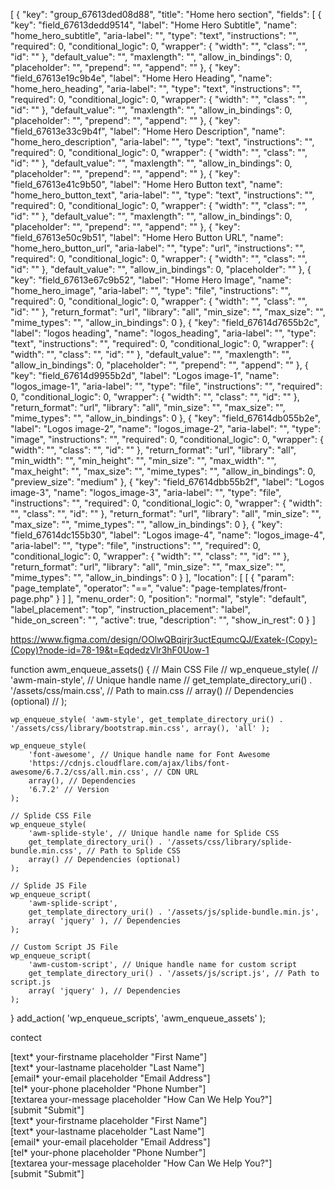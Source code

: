 [
    {
        "key": "group_67613ded08d88",
        "title": "Home hero section",
        "fields": [
            {
                "key": "field_67613dedd9514",
                "label": "Home Hero Subtitle",
                "name": "home_hero_subtitle",
                "aria-label": "",
                "type": "text",
                "instructions": "",
                "required": 0,
                "conditional_logic": 0,
                "wrapper": {
                    "width": "",
                    "class": "",
                    "id": ""
                },
                "default_value": "",
                "maxlength": "",
                "allow_in_bindings": 0,
                "placeholder": "",
                "prepend": "",
                "append": ""
            },
            {
                "key": "field_67613e19c9b4e",
                "label": "Home Hero Heading",
                "name": "home_hero_heading",
                "aria-label": "",
                "type": "text",
                "instructions": "",
                "required": 0,
                "conditional_logic": 0,
                "wrapper": {
                    "width": "",
                    "class": "",
                    "id": ""
                },
                "default_value": "",
                "maxlength": "",
                "allow_in_bindings": 0,
                "placeholder": "",
                "prepend": "",
                "append": ""
            },
            {
                "key": "field_67613e33c9b4f",
                "label": "Home Hero Description",
                "name": "home_hero_description",
                "aria-label": "",
                "type": "text",
                "instructions": "",
                "required": 0,
                "conditional_logic": 0,
                "wrapper": {
                    "width": "",
                    "class": "",
                    "id": ""
                },
                "default_value": "",
                "maxlength": "",
                "allow_in_bindings": 0,
                "placeholder": "",
                "prepend": "",
                "append": ""
            },
            {
                "key": "field_67613e41c9b50",
                "label": "Home Hero Button text",
                "name": "home_hero_button_text",
                "aria-label": "",
                "type": "text",
                "instructions": "",
                "required": 0,
                "conditional_logic": 0,
                "wrapper": {
                    "width": "",
                    "class": "",
                    "id": ""
                },
                "default_value": "",
                "maxlength": "",
                "allow_in_bindings": 0,
                "placeholder": "",
                "prepend": "",
                "append": ""
            },
            {
                "key": "field_67613e50c9b51",
                "label": "Home Hero Button URL",
                "name": "home_hero_button_url",
                "aria-label": "",
                "type": "url",
                "instructions": "",
                "required": 0,
                "conditional_logic": 0,
                "wrapper": {
                    "width": "",
                    "class": "",
                    "id": ""
                },
                "default_value": "",
                "allow_in_bindings": 0,
                "placeholder": ""
            },
            {
                "key": "field_67613e67c9b52",
                "label": "Home Hero Image",
                "name": "home_hero_image",
                "aria-label": "",
                "type": "file",
                "instructions": "",
                "required": 0,
                "conditional_logic": 0,
                "wrapper": {
                    "width": "",
                    "class": "",
                    "id": ""
                },
                "return_format": "url",
                "library": "all",
                "min_size": "",
                "max_size": "",
                "mime_types": "",
                "allow_in_bindings": 0
            },
            {
                "key": "field_67614d7655b2c",
                "label": "logos heading",
                "name": "logos_heading",
                "aria-label": "",
                "type": "text",
                "instructions": "",
                "required": 0,
                "conditional_logic": 0,
                "wrapper": {
                    "width": "",
                    "class": "",
                    "id": ""
                },
                "default_value": "",
                "maxlength": "",
                "allow_in_bindings": 0,
                "placeholder": "",
                "prepend": "",
                "append": ""
            },
            {
                "key": "field_67614d9955b2d",
                "label": "Logos image-1",
                "name": "logos_image-1",
                "aria-label": "",
                "type": "file",
                "instructions": "",
                "required": 0,
                "conditional_logic": 0,
                "wrapper": {
                    "width": "",
                    "class": "",
                    "id": ""
                },
                "return_format": "url",
                "library": "all",
                "min_size": "",
                "max_size": "",
                "mime_types": "",
                "allow_in_bindings": 0
            },
            {
                "key": "field_67614db055b2e",
                "label": "Logos image-2",
                "name": "logos_image-2",
                "aria-label": "",
                "type": "image",
                "instructions": "",
                "required": 0,
                "conditional_logic": 0,
                "wrapper": {
                    "width": "",
                    "class": "",
                    "id": ""
                },
                "return_format": "url",
                "library": "all",
                "min_width": "",
                "min_height": "",
                "min_size": "",
                "max_width": "",
                "max_height": "",
                "max_size": "",
                "mime_types": "",
                "allow_in_bindings": 0,
                "preview_size": "medium"
            },
            {
                "key": "field_67614dbb55b2f",
                "label": "Logos image-3",
                "name": "logos_image-3",
                "aria-label": "",
                "type": "file",
                "instructions": "",
                "required": 0,
                "conditional_logic": 0,
                "wrapper": {
                    "width": "",
                    "class": "",
                    "id": ""
                },
                "return_format": "url",
                "library": "all",
                "min_size": "",
                "max_size": "",
                "mime_types": "",
                "allow_in_bindings": 0
            },
            {
                "key": "field_67614dc155b30",
                "label": "Logos image-4",
                "name": "logos_image-4",
                "aria-label": "",
                "type": "file",
                "instructions": "",
                "required": 0,
                "conditional_logic": 0,
                "wrapper": {
                    "width": "",
                    "class": "",
                    "id": ""
                },
                "return_format": "url",
                "library": "all",
                "min_size": "",
                "max_size": "",
                "mime_types": "",
                "allow_in_bindings": 0
            }
        ],
        "location": [
            [
                {
                    "param": "page_template",
                    "operator": "==",
                    "value": "page-templates\/front-page.php"
                }
            ]
        ],
        "menu_order": 0,
        "position": "normal",
        "style": "default",
        "label_placement": "top",
        "instruction_placement": "label",
        "hide_on_screen": "",
        "active": true,
        "description": "",
        "show_in_rest": 0
    }
]





https://www.figma.com/design/OOlwQBqirjr3uctEqumcQJ/Exatek-(Copy)-(Copy)?node-id=78-19&t=EqdedzVlr3hF0Uow-1



function awm_enqueue_assets() {
	// Main CSS File
	// wp_enqueue_style(
	// 	'awm-main-style', // Unique handle name
	// 	get_template_directory_uri() . '/assets/css/main.css', // Path to main.css
	// 	array() // Dependencies (optional)
	// );

	wp_enqueue_style( 'awm-style', get_template_directory_uri() . '/assets/css/library/bootstrap.min.css', array(), 'all' );

	wp_enqueue_style(
		'font-awesome', // Unique handle name for Font Awesome
		'https://cdnjs.cloudflare.com/ajax/libs/font-awesome/6.7.2/css/all.min.css', // CDN URL
		array(), // Dependencies
		'6.7.2' // Version
	);
    
	// Splide CSS File
	wp_enqueue_style(
		'awm-splide-style', // Unique handle name for Splide CSS
		get_template_directory_uri() . '/assets/css/library/splide-bundle.min.css', // Path to Splide CSS
		array() // Dependencies (optional)
	);

	// Splide JS File
	wp_enqueue_script(
		'awm-splide-script',
		get_template_directory_uri() . '/assets/js/splide-bundle.min.js',
		array( 'jquery' ), // Dependencies
	);

	// Custom Script JS File
	wp_enqueue_script(
		'awm-custom-script', // Unique handle name for custom script
		get_template_directory_uri() . '/assets/js/script.js', // Path to script.js
		array( 'jquery' ), // Dependencies
	);
}
add_action( 'wp_enqueue_scripts', 'awm_enqueue_assets' );





contect 


<div class="form-row">
    <span class="icon"><i class="fa-solid fa-user"></i></span>
    [text* your-firstname placeholder "First Name"]
</div>

<div class="form-row">
    <span class="icon"><i class="fa-solid fa-user"></i></span>
    [text* your-lastname placeholder "Last Name"]
</div>

<div class="form-row">
    <span class="icon"><i class="fa-solid fa-envelope"></i></span>
    [email* your-email placeholder "Email Address"]
</div>

<div class="form-row">
    <span class="icon"><i class="fa-solid fa-phone"></i></span>
    [tel* your-phone placeholder "Phone Number"]
</div>

<div class="form-row">
    <span class="icon"><i class="fa-solid fa-comment"></i></span>
    [textarea your-message placeholder "How Can We Help You?"]
</div>

<div class="form-submit">
    [submit "Submit"]
</div>


<div class="form-row">
    <span class="icon"><i class="fa-solid fa-user"></i></span>
    [text* your-firstname placeholder "First Name"]
</div>

<div class="form-row">
    <span class="icon"><i class="fa-solid fa-user"></i></span>
    [text* your-lastname placeholder "Last Name"]
</div>

<div class="form-row">
    <span class="icon"><i class="fa-solid fa-envelope"></i></span>
    [email* your-email placeholder "Email Address"]
</div>

<div class="form-row">
    <span class="icon"><i class="fa-solid fa-phone"></i></span>
    [tel* your-phone placeholder "Phone Number"]
</div>

<div class="form-row">
    <span class="icon"><i class="fa-solid fa-comment"></i></span>
    [textarea your-message placeholder "How Can We Help You?"]
</div>

<div class="form-submit">
    [submit "Submit"]
</div>

